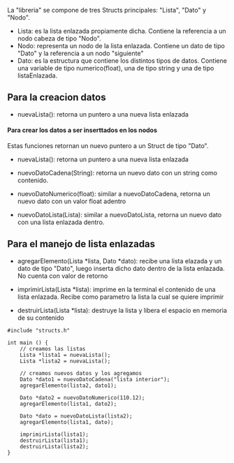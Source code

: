 La "libreria" se compone de tres Structs principales: "Lista", "Dato" y "Nodo".
- Lista: es la lista enlazada propiamente dicha. Contiene la referencia a un nodo cabeza de tipo "Nodo".
- Nodo: representa un nodo de la lista enlazada. Contiene un dato de tipo "Dato" y la referencia a un nodo "siguiente"
- Dato: es la estructura que contiene los distintos tipos de datos. Contiene una variable de tipo numerico(float), una de
  tipo string y una de tipo listaEnlazada.

## Para la creacion datos
- nuevaLista(): retorna un puntero a una nueva lista enlazada

#### Para crear los datos a ser inserttados en los nodos
Estas funciones retornan un nuevo puntero a un Struct de tipo "Dato".
- nuevaLista(): retorna un puntero a una nueva lista enlazada
 
- nuevoDatoCadena(String): retorna un nuevo dato con un string como contenido.
 
- nuevoDatoNumerico(float): similar a nuevoDatoCadena, retorna un nuevo dato con un valor float adentro
 
- nuevoDatoLista(Lista): similar a nuevoDatoLista, retorna un nuevo dato con una lista enlazada dentro.

## Para el manejo de lista enlazadas
- agregarElemento(Lista *lista, Dato *dato): recibe una lista elazada y un dato  de tipo "Dato", luego inserta dicho dato
  dentro de la lista enlazada. No cuenta con valor de retorno

- imprimirLista(Lista *lista): imprime en la terminal el contenido de una lista enlazada. Recibe como parametro la lista
  la cual se quiere imprimir

- destruirLista(Lista *lista): destruye la lista y libera el espacio en memoria de su contenido

```
#include "structs.h"

int main () {
    // creamos las listas
    Lista *lista1 = nuevaLista();
    Lista *lista2 = nuevaLista();

    // creamos nuevos datos y los agregamos
    Dato *dato1 = nuevoDatoCadena("lista interior");
    agregarElemento(lista2, dato1);

    Dato *dato2 = nuevoDatoNumerico(110.12);
    agregarElemento(lista1, dato2);

    Dato *dato = nuevoDatoLista(lista2);
    agregarElemento(lista1, dato);

    imprimirLista(lista1);
    destruirLista(lista1);
    destruirLista(lista2);
}
```

